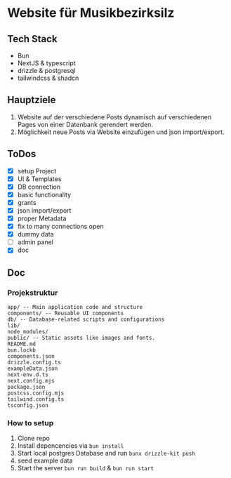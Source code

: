 # Website für Musikbezirksilz

## Tech Stack

- Bun
- NextJS & typescript
- drizzle & postgresql
- tailwindcss & shadcn

## Hauptziele

1. Website auf der verschiedene Posts dynamisch auf verschiedenen Pages von einer Datenbank gerendert werden.
2. Möglichkeit neue Posts via Website einzufügen und json import/export.

## ToDos

- [x] setup Project
- [x] UI & Templates
- [x] DB connection
- [x] basic functionality
- [x] grants
- [x] json import/export
- [x] proper Metadata 
- [x] fix to many connections open
- [x] dummy data
- [ ] admin panel
- [x] doc

## Doc

### Projekstruktur
```
app/ -- Main application code and structure
components/ -- Reusable UI components
db/ -- Database-related scripts and configurations
lib/
node_modules/ 
public/ -- Static assets like images and fonts.
README.md
bun.lockb
components.json
drizzle.config.ts
exampleData.json
next-env.d.ts
next.config.mjs
package.json
postcss.config.mjs
tailwind.config.ts
tsconfig.json
```

### How to setup

1. Clone repo
2. Install depencencies via ``bun install``
3. Start local postgres Database and run ```bunx drizzle-kit push```
4. seed example data
5. Start the server ``bun run build`` & ``bun run start``
